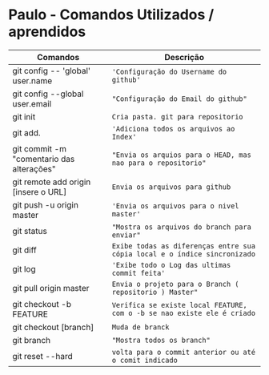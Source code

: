 # Paulo - Comandos Utilizados / aprendidos



|    Comandos    |Descrição                          |
|----------------|-------------------------------|
|git config -- 'global'  user.name|`'Configuração do Username do github'`            |
|git config --global user.email          |`"Configuração do Email do github"`            |
|git init          |`Cria pasta. git para repositorio`|
|git add. |`'Adiciona todos os arquivos ao Index'`|
|git commit -m "comentario das alterações"|`"Envia os arquios para o HEAD, mas nao para o repositorio"`|
|git remote add origin [insere o URL]|`Envia os arquivos para github `|
|git push -u origin master|`'Envia os arquivos para o nivel master'`            |
|git status          |`"Mostra os arquivos do branch para enviar"`            |
|git diff           |`Exibe todas as diferenças entre sua cópia local e o índice sincronizado`|
|git log|`'Exibe todo o Log das ultimas commit feita'`            |
|git pull origin master          |`Envia o projeto para o Branch ( repositorio ) Master"`            |
|git checkout -b FEATURE          |`Verifica se existe local FEATURE, com o -b se nao existe ele é criado`|
|git checkout [branch]|`Muda de branck`            |
|git branch          |`"Mostra todos os branch"`            |
|git reset --hard          |`volta para o commit anterior ou até o comit indicado`|



